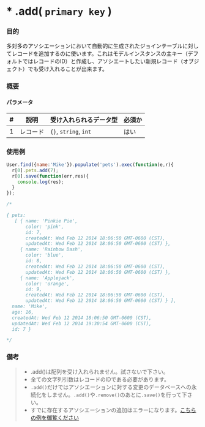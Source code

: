 # * .add( `primary key` )
### 目的
多対多のアソシエーションにおいて自動的に生成されたジョインテーブルに対してレコードを追加するのに使います。これはモデルインスタンスの主キー（デフォルトではレコードのID）と作成し、アソシエートしたい新規レコード（オブジェクト）でも受け入れることが出来ます。

### 概要
#### パラメータ

| # | 説明          | 受け入れられるデータ型           | 必須か |
|---|---------------------|---------------------|------------|
| 1 |    レコード   | `{}`, `string`, `int`| はい |


### 使用例

```javascript
User.find({name:'Mike'}).populate('pets').exec(function(e,r){
  r[0].pets.add(7);
  r[0].save(function(err,res){
    console.log(res);
  }
});

/*

{ pets:
   [ { name: 'Pinkie Pie',
       color: 'pink',
       id: 7,
       createdAt: Wed Feb 12 2014 18:06:50 GMT-0600 (CST),
       updatedAt: Wed Feb 12 2014 18:06:50 GMT-0600 (CST) },
     { name: 'Rainbow Dash',
       color: 'blue',
       id: 8,
       createdAt: Wed Feb 12 2014 18:06:50 GMT-0600 (CST),
       updatedAt: Wed Feb 12 2014 18:06:50 GMT-0600 (CST) },
     { name: 'Applejack',
       color: 'orange',
       id: 9,
       createdAt: Wed Feb 12 2014 18:06:50 GMT-0600 (CST),
       updatedAt: Wed Feb 12 2014 18:06:50 GMT-0600 (CST) } ],
  name: 'Mike',
  age: 16,
  createdAt: Wed Feb 12 2014 18:06:50 GMT-0600 (CST),
  updatedAt: Wed Feb 12 2014 19:30:54 GMT-0600 (CST),
  id: 7 }

*/

```



### 備考
> + .add()は配列を受け入れられません。試さないで下さい。
> + 全ての文字列引数はレコードのIDである必要があります。
> + `.add()`だけではアソシエーションに対する変更のデータベースへの永続化をしません。`.add()`や`.remove()`のあとに`.save()`を行って下さい。
> + すでに存在するアソシエーションの追加はエラーになります。[こちらの例を御覧ください](https://github.com/balderdashy/waterline/issues/352)


<docmeta name="uniqueID" value="add574043">
<docmeta name="methodType" value="instance">
<docmeta name="importance" value="undefined">
<docmeta name="displayName" value=".add()">

